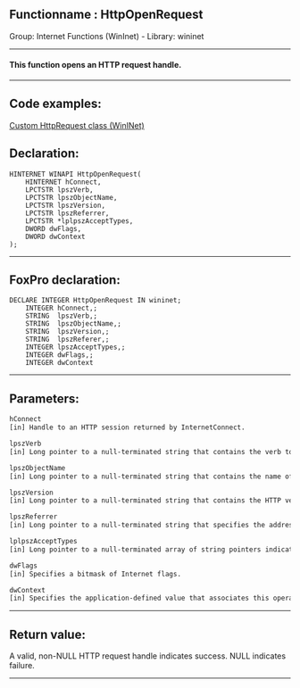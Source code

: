 <link rel="stylesheet" type="text/css" href="../../css/win32api.css">  
<link rel="stylesheet" href="https://cdnjs.cloudflare.com/ajax/libs/font-awesome/4.7.0/css/font-awesome.min.css">

## Functionname : HttpOpenRequest
Group: Internet Functions (WinInet) - Library: wininet    
***  


#### This function opens an HTTP request handle.
***  


## Code examples:
[Custom HttpRequest class (WinINet)](../../samples/sample_185.md)  

## Declaration:
```foxpro  
HINTERNET WINAPI HttpOpenRequest(
	HINTERNET hConnect,
	LPCTSTR lpszVerb,
	LPCTSTR lpszObjectName,
	LPCTSTR lpszVersion,
	LPCTSTR lpszReferrer,
	LPCTSTR *lplpszAcceptTypes,
	DWORD dwFlags,
	DWORD dwContext
);  
```  
***  


## FoxPro declaration:
```foxpro  
DECLARE INTEGER HttpOpenRequest IN wininet;
	INTEGER hConnect,;
	STRING  lpszVerb,;
	STRING  lpszObjectName,;
	STRING  lpszVersion,;
	STRING  lpszReferer,;
	INTEGER lpszAcceptTypes,;
	INTEGER dwFlags,;
	INTEGER dwContext  
```  
***  


## Parameters:
```txt  
hConnect
[in] Handle to an HTTP session returned by InternetConnect.

lpszVerb
[in] Long pointer to a null-terminated string that contains the verb to use in the request.

lpszObjectName
[in] Long pointer to a null-terminated string that contains the name of the target object of the specified verb: GET, POST

lpszVersion
[in] Long pointer to a null-terminated string that contains the HTTP version.

lpszReferrer
[in] Long pointer to a null-terminated string that specifies the address (URL) of the document from which the URL in the request (lpszObjectName) was obtained.

lplpszAcceptTypes
[in] Long pointer to a null-terminated array of string pointers indicating content types accepted by the client.

dwFlags
[in] Specifies a bitmask of Internet flags.

dwContext
[in] Specifies the application-defined value that associates this operation with any application data.  
```  
***  


## Return value:
A valid, non-NULL HTTP request handle indicates success. NULL indicates failure.  
***  

